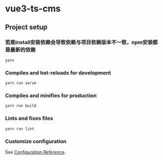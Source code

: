 <!--
 * @Description: 这是***页面（组件）
 * @Date: 2022-08-18 16:44:14
 * @Author: 米虫
 * @LastEditors: 米虫
 * @LastEditTime: 2022-08-28 15:11:37
-->
# vue3-ts-cms

## Project setup

### 若是install安装依赖会导致依赖与项目依赖版本不一致，npm安装都是最新的依赖

```
yarn  
```

### Compiles and hot-reloads for development

```
yarn run serve
```

### Compiles and minifies for production

```
yarn run build
```

### Lints and fixes files

```
yarn run lint
```

### Customize configuration

See [Configuration Reference](https://cli.vuejs.org/config/).
